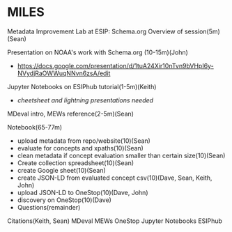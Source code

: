 # MILES
Metadata Improvement Lab at ESIP: Schema.org
Overview of session(5m)(Sean)

Presentation on NOAA's work with Schema.org (10-15m)(John)
* https://docs.google.com/presentation/d/1tuA24Xir10nTvn9bVHpI6y-NVydjRaOWWuqNNvn6zsA/edit

Jupyter Notebooks on ESIPhub tutorial(1-5m)(Keith)
* *cheetsheet and lightning presentations needed*

MDeval intro, MEWs reference(2-5m)(Sean)

Notebook(65-77m)
* upload metadata from repo/website(10)(Sean)
* evaluate for concepts and xpaths(10)(Sean)
* clean metadata if concept evaluation smaller than certain size(10)(Sean)
* Create collection spreadsheet(10)(Sean)
* create Google sheet(10)(Sean)
* create JSON-LD from evaluated concept csv(10)(Dave, Sean, Keith, John)
* upload JSON-LD to OneStop(10)(Dave, John)
* discovery on OneStop(10)(Dave)
* Questions(remainder)

Citations(Keith, Sean)
MDeval
MEWs
OneStop
Jupyter Notebooks
ESIPhub
